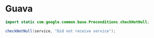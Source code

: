 # Guava

```java
import static com.google.common.base.Preconditions.checkNotNull;
```

```java
checkNotNull(service, "Did not receive service");
```

